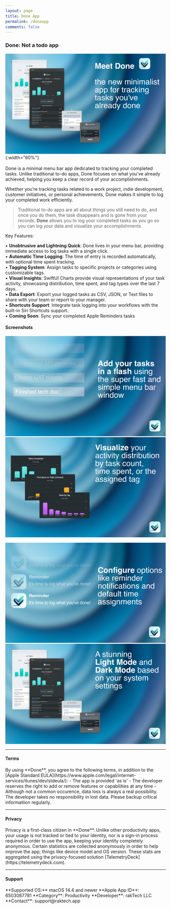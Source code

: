 ```yaml
---
layout: page
title: Done App
permalink: /doneapp
comments: false
---
```

### Done: Not a todo app
![Meet Done](assets/images/DoneApp/meet.png){:width="60%"}
<br>
<br>
Done is a minimal menu bar app dedicated to tracking your completed tasks. Unlike traditional to-do apps, Done focuses on what you’ve already achieved, helping you keep a clear record of your accomplishments.

Whether you’re tracking tasks related to a work project, indie development, customer initiatives, or personal achievements, Done makes it simple to log your completed work efficiently.

> Traditional to-do apps are all about things you still need to do, and once you do them, the task disappears and is gone from your records. **Done** allows you to log your completed tasks as you go so you can log your data and visualize your accomplishments. 

Key Features:

•	**Unobtrusive and Lightning Quick**: Done lives in your menu bar, providing immediate access to log tasks with a single click.  
•	**Automatic Time Logging**: The time of entry is recorded automatically, with optional time spent tracking.  
•	**Tagging System**: Assign tasks to specific projects or categories using customizable tags.  
•	**Visual Insights**: SwiftUI Charts provide visual representations of your task activity, showcasing distribution, time spent, and tag types over the last 7 days.  
•	**Data Export**: Export your logged tasks as CSV, JSON, or Text files to share with your team or report to your manager.  
• **Shortcuts Support**: Integrate task logging into your workflows with the built-in Siri Shortcuts support.   
• **Coming Soon**: Sync your completed Apple Reminders tasks  

#### Screenshots
<p float="left">
<img src="assets/images/DoneApp/Text Add.png" width="600" />
<img src="assets/images/DoneApp/Charts.png" width="600" />
</p>
<p float="left">
<img src="assets/images/DoneApp/Reminders.png" width="600" />
<img src="assets/images/DoneApp/Dark Mode.png" width="600" />
</p>

---
<h4 id="terms">Terms</h4>
By using **Done**, you agree to the following terms, in addition to the [Apple Standard EULA](https://www.apple.com/legal/internet-services/itunes/dev/stdeula/):
- The app is provided 'as is'
- The developer reserves the right to add or remove features or capabilities at any time
- Although not a common occurence, data loss is always a real possibility. The developer takes no responsibility in lost data. Please backup critical informatiion regularly. 

---
<h4 id="privacy">Privacy</h4>
Privacy is a first-class citizen in **Done**. Unlike other productivity apps, your usage is not tracked or tied to your identity, nor is a sign-in process required in order to use the app, keeping your identity completely anonymous. Certain statistics are collected anonymously in order to help improve the app; things like device model and OS version. These stats are aggregated using the privacy-focused solution [TelemetryDeck](https://telemetrydeck.com).

---
<h4 id="support">Support</h4>
**Supported OS:** macOS 14.4 and newer  
**Apple App ID**: 6503087781  
**Category**: Productivity  
**Developer**: rakTech LLC  
**Contact**: support@raktech.app  